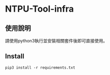 NTPU-Tool-infra
===

使用說明
---
請使用python3執行並安裝相關套件後即可直接使用。

Install
---
```
pip3 install -r requirements.txt
```
